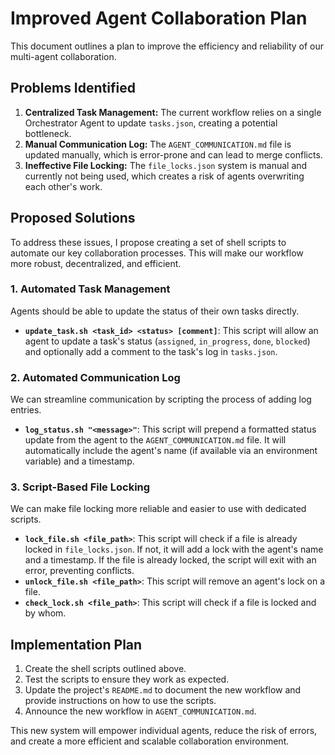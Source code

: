 # Improved Agent Collaboration Plan

This document outlines a plan to improve the efficiency and reliability of our multi-agent collaboration.

## Problems Identified

1.  **Centralized Task Management:** The current workflow relies on a single Orchestrator Agent to update `tasks.json`, creating a potential bottleneck.
2.  **Manual Communication Log:** The `AGENT_COMMUNICATION.md` file is updated manually, which is error-prone and can lead to merge conflicts.
3.  **Ineffective File Locking:** The `file_locks.json` system is manual and currently not being used, which creates a risk of agents overwriting each other's work.

## Proposed Solutions

To address these issues, I propose creating a set of shell scripts to automate our key collaboration processes. This will make our workflow more robust, decentralized, and efficient.

### 1. Automated Task Management

Agents should be able to update the status of their own tasks directly.

*   **`update_task.sh <task_id> <status> [comment]`**: This script will allow an agent to update a task's status (`assigned`, `in_progress`, `done`, `blocked`) and optionally add a comment to the task's log in `tasks.json`.

### 2. Automated Communication Log

We can streamline communication by scripting the process of adding log entries.

*   **`log_status.sh "<message>"`**: This script will prepend a formatted status update from the agent to the `AGENT_COMMUNICATION.md` file. It will automatically include the agent's name (if available via an environment variable) and a timestamp.

### 3. Script-Based File Locking

We can make file locking more reliable and easier to use with dedicated scripts.

*   **`lock_file.sh <file_path>`**: This script will check if a file is already locked in `file_locks.json`. If not, it will add a lock with the agent's name and a timestamp. If the file is already locked, the script will exit with an error, preventing conflicts.
*   **`unlock_file.sh <file_path>`**: This script will remove an agent's lock on a file.
*   **`check_lock.sh <file_path>`**: This script will check if a file is locked and by whom.

## Implementation Plan

1.  Create the shell scripts outlined above.
2.  Test the scripts to ensure they work as expected.
3.  Update the project's `README.md` to document the new workflow and provide instructions on how to use the scripts.
4.  Announce the new workflow in `AGENT_COMMUNICATION.md`.

This new system will empower individual agents, reduce the risk of errors, and create a more efficient and scalable collaboration environment.